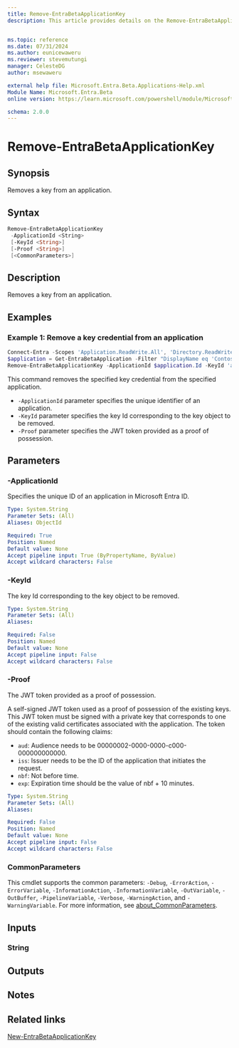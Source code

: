```yaml
---
title: Remove-EntraBetaApplicationKey
description: This article provides details on the Remove-EntraBetaApplicationKey command.


ms.topic: reference
ms.date: 07/31/2024
ms.author: eunicewaweru
ms.reviewer: stevemutungi
manager: CelesteDG
author: msewaweru

external help file: Microsoft.Entra.Beta.Applications-Help.xml
Module Name: Microsoft.Entra.Beta
online version: https://learn.microsoft.com/powershell/module/Microsoft.Entra.Beta/Remove-EntraBetaApplicationKey

schema: 2.0.0
---
```


# Remove-EntraBetaApplicationKey

## Synopsis

Removes a key from an application.

## Syntax

```powershell
Remove-EntraBetaApplicationKey
 -ApplicationId <String>
 [-KeyId <String>]
 [-Proof <String>]
 [<CommonParameters>]
```

## Description

Removes a key from an application.

## Examples

### Example 1: Remove a key credential from an application

```powershell
Connect-Entra -Scopes 'Application.ReadWrite.All', 'Directory.ReadWrite.All'
$application = Get-EntraBetaApplication -Filter "DisplayName eq 'Contoso Helpdesk Application'"
Remove-EntraBetaApplicationKey -ApplicationId $application.Id -KeyId 'aaaaaaaa-0b0b-1c1c-2d2d-333333333333' -Proof '{token}'
```

This command removes the specified key credential from the specified application.

- `-ApplicationId` parameter specifies the unique identifier of an application.
- `-KeyId` parameter specifies the key Id corresponding to the key object to be removed.
- `-Proof` parameter specifies the JWT token provided as a proof of possession.

## Parameters

### -ApplicationId

Specifies the unique ID of an application in Microsoft Entra ID.

```yaml
Type: System.String
Parameter Sets: (All)
Aliases: ObjectId

Required: True
Position: Named
Default value: None
Accept pipeline input: True (ByPropertyName, ByValue)
Accept wildcard characters: False
```

### -KeyId

The key Id corresponding to the key object to be removed.

```yaml
Type: System.String
Parameter Sets: (All)
Aliases:

Required: False
Position: Named
Default value: None
Accept pipeline input: False
Accept wildcard characters: False
```

### -Proof

The JWT token provided as a proof of possession.

A self-signed JWT token used as a proof of possession of the existing keys. This JWT token must be signed with a private key that corresponds to one of the existing valid certificates associated with the application. The token should contain the following claims:

- `aud`: Audience needs to be 00000002-0000-0000-c000-000000000000.
- `iss`: Issuer needs to be the ID of the application that initiates the request.
- `nbf`: Not before time.
- `exp`: Expiration time should be the value of nbf + 10 minutes.

```yaml
Type: System.String
Parameter Sets: (All)
Aliases:

Required: False
Position: Named
Default value: None
Accept pipeline input: False
Accept wildcard characters: False
```

### CommonParameters

This cmdlet supports the common parameters: `-Debug`, `-ErrorAction`, `-ErrorVariable`, `-InformationAction`, `-InformationVariable`, `-OutVariable`, `-OutBuffer`, `-PipelineVariable`, `-Verbose`, `-WarningAction`, and `-WarningVariable`. For more information, see [about_CommonParameters](https://go.microsoft.com/fwlink/?LinkID=113216).

## Inputs

### String

## Outputs

## Notes

## Related links

[New-EntraBetaApplicationKey](New-EntraBetaApplicationKey.md)
